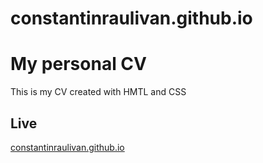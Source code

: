 # constantinraulivan.github.io

# My personal CV

This is my CV created with HMTL and CSS

## Live

[constantinraulivan.github.io](https://constantinraulivan.github.io/)
